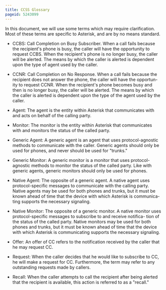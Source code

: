 ```yaml
---
title: CCSS Glossary
pageid: 5243099
---
```


In this document, we will use some terms which may require clarification. Most of these terms are specific to Asterisk, and are by no means standard.


* CCBS: Call Completion on Busy Subscriber. When a call fails because the recipient's phone is busy, the caller will have the opportunity to request CCBS. When the recipient's phone is no longer busy, the caller will be alerted. The means by which the caller is alerted is dependent upon the type of agent used by the caller.


* CCNR: Call Completion on No Response. When a call fails because the recipient does not answer the phone, the caller will have the opportun- ity to request CCNR. When the recipient's phone becomes busy and then is no longer busy, the caller will be alerted. The means by which the caller is alerted is dependent upon the type of the agent used by the caller.


* Agent: The agent is the entity within Asterisk that communicates with and acts on behalf of the calling party.


* Monitor: The monitor is the entity within Asterisk that communicates with and monitors the status of the called party.


* Generic Agent: A generic agent is an agent that uses protocol-agnostic methods to communicate with the caller. Generic agents should only be used for phones, and never should be used for "trunks."


* Generic Monitor: A generic monitor is a monitor that uses protocol- agnostic methods to monitor the status of the called party. Like with generic agents, generic monitors should only be used for phones.


* Native Agent: The opposite of a generic agent. A native agent uses protocol-specific messages to communicate with the calling party. Native agents may be used for both phones and trunks, but it must be known ahead of time that the device with which Asterisk is communica- ting supports the necessary signaling.


* Native Monitor: The opposite of a generic monitor. A native monitor uses protocol-specific messages to subscribe to and receive notifica- tion of the status of the called party. Native monitors may be used for both phones and trunks, but it must be known ahead of time that the device with which Asterisk is communicating supports the necessary signaling.


* Offer: An offer of CC refers to the notification received by the caller that he may request CC.


* Request: When the caller decides that he would like to subscribe to CC, he will make a request for CC. Furthermore, the term may refer to any outstanding requests made by callers.


* Recall: When the caller attempts to call the recipient after being alerted that the recipient is available, this action is referred to as a "recall."


